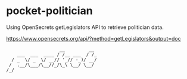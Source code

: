 # pocket-politician

Using OpenSecrets getLegislators API to retrieve politician data.

https://www.opensecrets.org/api/?method=getLegislators&output=doc


```
                    __         __
    ___  ___  ____ / /__ ___  / /_
  / _  \/ _  \/ __// '_// -_)/ __/
 /  .__/\___/\__//_/\_\ \__/ \__/
/_/


```
